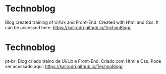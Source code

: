 
# Technoblog
Blog created training of Ui/Ux and Front-End. Created with Html and Css. 
It can be accessed here: https://kalirodri.github.io/TechnoBlog/

# Technoblog
pt-br: 
Blog criado treino de Ui/Ux e Front-End. Criado com Html e Css. 
Pode ser acessado aqui: https://kalirodri.github.io/TechnoBlog/

